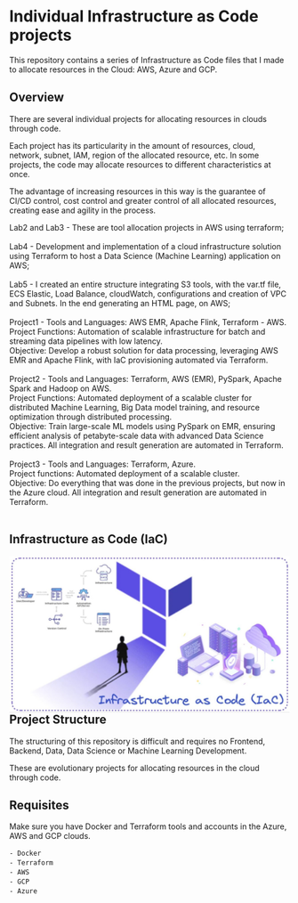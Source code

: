 # Individual Infrastructure as Code projects

This repository contains a series of Infrastructure as Code files that I made to allocate resources in the Cloud: AWS, Azure and GCP.

## Overview

There are several individual projects for allocating resources in clouds through code. 

Each project has its particularity in the amount of resources, cloud, network, subnet, IAM, region of the allocated resource, etc. In some projects, the code may allocate resources to different characteristics at once. 

The advantage of increasing resources in this way is the guarantee of CI/CD control, cost control and greater control of all allocated resources, creating ease and agility in the process.

Lab2 and Lab3 - These are tool allocation projects in AWS using terraform; 
<br/><br/>
Lab4 - Development and implementation of a cloud infrastructure solution using Terraform to host a Data Science (Machine Learning) application on AWS;
<br/><br/>
Lab5 - I created an entire structure integrating S3 tools, with the var.tf file, ECS Elastic, Load Balance, cloudWatch, configurations and creation of VPC and Subnets. In the end generating an HTML page, on AWS;
<br/><br/>
Project1 - Tools and Languages: AWS EMR, Apache Flink, Terraform - AWS.<br/>
Project Functions: Automation of scalable infrastructure for batch and streaming data pipelines with low latency.<br/>
Objective: Develop a robust solution for data processing, leveraging AWS EMR and Apache Flink, with IaC provisioning automated via Terraform.
<br/><br/>
Project2 - Tools and Languages: Terraform, AWS (EMR), PySpark, Apache Spark and Hadoop on AWS.<br/>
Project Functions: Automated deployment of a scalable cluster for distributed Machine Learning, Big Data model training, and resource optimization through distributed processing.<br/>
Objective: Train large-scale ML models using PySpark on EMR, ensuring efficient analysis of petabyte-scale data with advanced Data Science practices. All integration and result generation are automated in Terraform.
<br/><br/>
Project3 - Tools and Languages: Terraform, Azure.<br/>
Project functions: Automated deployment of a scalable cluster.<br/>
Objective: Do everything that was done in the previous projects, but now in the Azure cloud. All integration and result generation are automated in Terraform.
<br/><br/>

## Infrastructure as Code (IaC)

 <img width="2500px" align="right"  src="https://github.com/julianasantimaria/ProjectsTerraform/blob/HTML/IaC.jpeg">

 <br/>
 <br/>


## Project Structure

The structuring of this repository is difficult and requires no Frontend, Backend, Data, Data Science or Machine Learning Development.

These are evolutionary projects for allocating resources in the cloud through code.

## Requisites

Make sure you have Docker and Terraform tools and accounts in the Azure, AWS and GCP clouds.

```bash
- Docker
- Terraform
- AWS
- GCP
- Azure